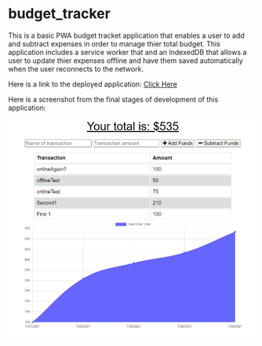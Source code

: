 # budget_tracker

This is a basic PWA budget tracket application that enables a user to add and subtract expenses in order to manage thier total budget. This application includes a service worker that and an IndexedDB that allows a user to update thier expenses offline and have them saved automatically when the user reconnects to the network.

Here is a link to the deployed application: [Click Here](https://warm-bastion-66460.herokuapp.com/)

Here is a screenshot from the final stages of development of this application: 

![Screenshot](./budget_tracker_screenshot.png)